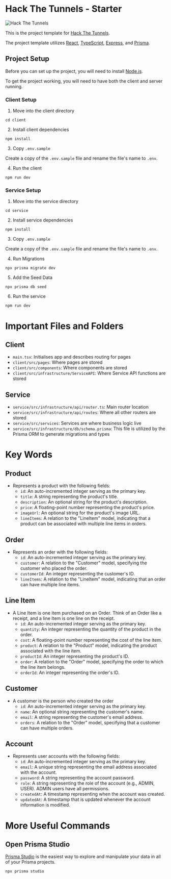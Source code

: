# Hack The Tunnels - Starter

![Hack The Tunnels](https://i.imgur.com/hfdpJca.png)

This is the project template for [Hack The Tunnels](https://ccss.carleton.ca/hackthetunnels/).

The project template utilizes [React](https://react.dev/), [TypeScript](https://www.typescriptlang.org/), [Express](https://expressjs.com/), and [Prisma](https://www.prisma.io/).

## Project Setup

Before you can set up the project, you will need to install [Node.js](https://nodejs.org/en).

To get the project working, you will need to have both the client and server running.

### Client Setup

1. Move into the client directory

```
cd client
```

2. Install client dependencies

```
npm install
```

3. Copy `.env.sample`

Create a copy of the `.env.sample` file and rename the file's name to `.env`.


4. Run the client

```
npm run dev
```

### Service Setup

1. Move into the service directory

```
cd service
```

2. Install service dependencies

```
npm install
```

3. Copy `.env.sample`

Create a copy of the `.env.sample` file and rename the file's name to `.env`.

4. Run Migrations

```
npx prisma migrate dev
```

5. Add the Seed Data

```
npx prisma db seed
```

6. Run the service

```
npm run dev
```

# Important Files and Folders

## Client

- `main.tsx`: Initialises app and describes routing for pages
- `client/src/pages`: Where pages are stored
- `client/src/components`: Where components are stored
- `client/src/infrastructure/ServiceAPI`: Where Service API functions are stored

## Service

- `service/src/infrastructure/api/router.ts`: Main router location
- `service/src/infrastructure/api/routes`: Where all other routers are stored
- `service/src/services`: Services are where business logic live
- `service/src/infrastructure/db/schema.prisma`: This file is utilized by the Prisma ORM to generate migrations and types

# Key Words

## Product

- Represents a product with the following fields:
  - `id`: An auto-incremented integer serving as the primary key.
  - `title`: A string representing the product's title.
  - `description`: An optional string for the product's description.
  - `price`: A floating-point number representing the product's price.
  - `imageUrl`: An optional string for the product's image URL.
  - `lineItems`: A relation to the "LineItem" model, indicating that a product can be associated with multiple line items in orders.


## Order

- Represents an order with the following fields:
  - `id`: An auto-incremented integer serving as the primary key.
  - `customer`: A relation to the "Customer" model, specifying the customer who placed the order.
  - `customerId`: An integer representing the customer's ID.
  - `lineItems`: A relation to the "LineItem" model, indicating that an order can have multiple line items.

## Line Item

- A Line Item is one item purchased on an Order. Think of an Order like a receipt, and a line Item is one line on the receipt.
  - `id`: An auto-incremented integer serving as the primary key.
  - `quantity`: An integer representing the quantity of the product in the order.
  - `cost`: A floating-point number representing the cost of the line item.
  - `product`: A relation to the "Product" model, indicating the product associated with the line item.
  - `productId`: An integer representing the product's ID.
  - `order`: A relation to the "Order" model, specifying the order to which the line item belongs.
  - `orderId`: An integer representing the order's ID.


## Customer

- A customer is the person who created the order
  - `id`: An auto-incremented integer serving as the primary key.
  - `name`: An optional string representing the customer's name.
  - `email`: A string representing the customer's email address.
  - `orders`: A relation to the "Order" model, specifying that a customer can have multiple orders.

## Account

- Represents user accounts with the following fields:
  - `id`: An auto-incremented integer serving as the primary key.
  - `email`: A unique string representing the email address associated with the account.
  - `password`: A string representing the account password.
  - `role`: A string representing the role of the account (e.g., ADMIN, USER). ADMIN users have all permissions.
  - `createdAt`: A timestamp representing when the account was created.
  - `updatedAt`: A timestamp that is updated whenever the account information is modified.

# More Useful Commands

## Open Prisma Studio

[Prisma Studio](https://www.prisma.io/studio) is the easiest way to explore and manipulate your data in all of your Prisma projects.

```
npx prisma studio
```
